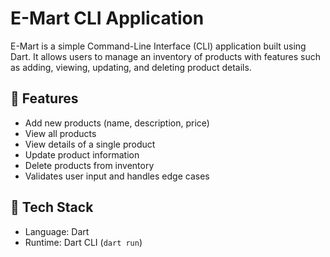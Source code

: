 # E-Mart CLI Application

E-Mart is a simple Command-Line Interface (CLI) application built using Dart. It allows users to manage an inventory of products with features such as adding, viewing, updating, and deleting product details.


## 🚀 Features

- Add new products (name, description, price)
- View all products
- View details of a single product
- Update product information
- Delete products from inventory
- Validates user input and handles edge cases

## 🧱 Tech Stack

- Language: Dart
- Runtime: Dart CLI (`dart run`)
